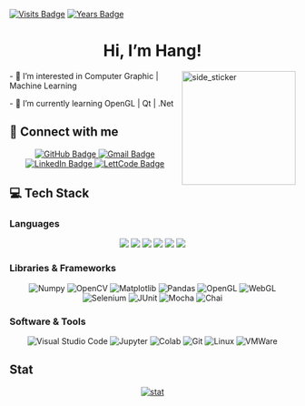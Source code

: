 [![Visits Badge](https://badges.pufler.dev/visits/lapis2002/lapis2002)](https://badges.pufler.dev)
[![Years Badge](https://badges.pufler.dev/years/lapis2002)](https://badges.pufler.dev)
<div align="center">
<h1>Hi, I’m Hang!</h1>
</div>

<img align="right" width=200px height=200px alt="side_sticker" src="https://media.giphy.com/media/TEnXkcsHrP4YedChhA/giphy.gif" />

<div id="intro" align="left">
  <p>- 👀 I’m interested in Computer Graphic | Machine Learning</p>
  <p>- 🌱 I’m currently learning OpenGL | Qt | .Net</p>
</div>

<div id="connect">
  <h2>&#x1F517 Connect with me</h2>
  <div align="center">
    <a href="https://github.com/lapis2002">
      <img src="https://img.shields.io/badge/-lapis2002-black?style=for-the-badge&logo=github&logoColor=white&link=https://github.com/lapis2002" alt="GitHub Badge">
     </a>
    <a href="mailto:irene.duong799@gmail.com">
      <img src="https://img.shields.io/badge/-irene.duong799-c14438?style=for-the-badge&logo=Gmail&logoColor=white" alt="Gmail Badge">
     </a>
     <a href="https://www.linkedin.com/in/hang-duong799">
      <img src="https://img.shields.io/badge/-hang--duong799-blue?style=for-the-badge&logo=Linkedin&logoColor=white&link=https://www.linkedin.com/in/hang-duong799" alt="LinkedIn Badge">
     </a>
     <a href="https://leetcode.com/lapis202">
      <img src="https://img.shields.io/badge/-lapis202-FFA116?style=for-the-badge&logo=leetcode&logoColor=white&link=https://leetcode.com/lapis202" alt="LettCode Badge">
     </a>
  </div>
</div>

<div id="tech">
  <h2>&#x1f4bb Tech Stack</br></h2>
  <h3>Languages</br></h3>
  <div align="center">
    <img src="https://img.shields.io/badge/-C++-1ca0f1?style=for-the-badge&logo=cplusplus&logoColor=1ca0f1&labelColor=282828">
    <img src="https://img.shields.io/badge/-Python-98b982?style=for-the-badge&logo=python&logoColor=98b982&labelColor=282828">
    <img src="https://img.shields.io/badge/-JavaScript-f7df1e?style=for-the-badge&logo=javascript&logoColor=f7df1e&labelColor=282828">
    <img src="https://img.shields.io/badge/-HTML-c58545?style=for-the-badge&logo=html5&logoColor=c58545&labelColor=282828">
    <img src="https://img.shields.io/badge/-CSS-d1a01f?style=for-the-badge&logo=css3&logoColor=d1a01f&labelColor=282828">
    <img src="https://img.shields.io/badge/-Java-5382a0?style=for-the-badge&logo=java&logoColor=5382a0&labelColor=282828">
  </div>
  <h3>Libraries & Frameworks</br></h3>
  <div align="center">
    <img alt="Numpy" src="https://img.shields.io/badge/Numpy-4d77cf?style=for-the-badge&logo=numpy&logoColor=4d77cf&labelColor=282828">
    <img alt="OpenCV" src="https://img.shields.io/badge/OpenCV-5c3ee8?style=for-the-badge&logo=opencv&logoColor=5c3ee8&labelColor=282828">
    <img alt="Matplotlib" src="https://img.shields.io/badge/Matplotlib-11557c?style=for-the-badge&&logo=circle&logoColor=11557c&labelColor=282828">
    <img alt="Pandas" src="https://img.shields.io/badge/Pandas-150458?style=for-the-badge&logo=pandas&logoColor=150458&labelColor=282828">
    <img alt="OpenGL" src="https://img.shields.io/badge/OpenGL-5586a4?style=for-the-badge&logo=opengl&logoColor=5586a4&labelColor=282828">
    <img alt="WebGL" src="https://img.shields.io/badge/WebGL-990000?style=for-the-badge&logo=webgl&logoColor=990000&labelColor=282828">
    <img alt="Selenium" src="https://img.shields.io/badge/Selenium-43b02a?style=for-the-badge&logo=selenium&logoColor=43b02a&labelColor=282828">
    <img alt="JUnit" src="https://img.shields.io/badge/JUnit5-25a162?style=for-the-badge&logo=junit5&logoColor=25a162&labelColor=282828">
    <img alt="Mocha" src="https://img.shields.io/badge/mocha-8d6748?style=for-the-badge&logo=mocha&logoColor=8d6748&labelColor=282828">
    <img alt="Chai" src="https://img.shields.io/badge/chai-a30701?style=for-the-badge&logo=chai&logoColor=a30701&labelColor=282828">
   </div>
  <h3>Software & Tools</br></h3>
   <div align="center">
    <img alt="Visual Studio Code" src="https://img.shields.io/badge/Visual%20Studio%20Code-0878c2?style=for-the-badge&logo=visual-studio-code&logoColor=0878c2&labelColor=282828">
    <img alt="Jupyter" src="https://img.shields.io/badge/Jupyter%20-f27727?style=for-the-badge&logo=Jupyter&logoColor=f27727&labelColor=282828">
    <img alt="Colab" src="https://img.shields.io/badge/Colab-fb9c04?style=for-the-badge&&logo=google-colab&logoColor=fb9c04&labelColor=282828">
    <img alt="Git" src="https://img.shields.io/badge/Git-f05134?style=for-the-badge&logo=git&logoColor=f05134&labelColor=282828">
    <img alt="Linux" src="https://img.shields.io/badge/Linux-f5c022?style=for-the-badge&logo=linux&logoColor=f5c022&labelColor=282828">
    <img alt="VMWare" src="https://img.shields.io/badge/VMWare-208abc?style=for-the-badge&logo=vmware&logoColor=208abc&labelColor=282828">
   </div>
</div>

<div id="stat" align="center">
<h2 align="left">Stat</h2>
  <a href="https://github.com/lapis2002">
    <img align="center" src="https://github-readme-stats.vercel.app/api/top-langs/?username=lapis2002&theme=calm&layout=compact" alt="stat"/>
  </a>
</div>

<!---
lapis2002/lapis2002 is a ✨ special ✨ repository because its `README.md` (this file) appears on your GitHub profile.
You can click the Preview link to take a look at your changes.
--->
